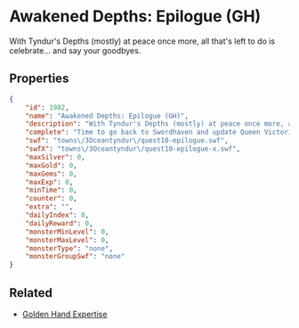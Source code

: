 # Awakened Depths: Epilogue (GH)

With Tyndur's Depths (mostly) at peace once more, all that's left to do is celebrate... and say your goodbyes.

## Properties

```json
{
    "id": 1982,
    "name": "Awakened Depths: Epilogue (GH)",
    "description": "With Tyndur's Depths (mostly) at peace once more, all that's left to do is celebrate... and say your goodbyes.",
    "complete": "Time to go back to Swordhaven and update Queen Victoria on everything that's happened!",
    "swf": "towns\/3Oceantyndur\/quest10-epilogue.swf",
    "swfX": "towns\/3Oceantyndur\/quest10-epilogue-x.swf",
    "maxSilver": 0,
    "maxGold": 0,
    "maxGems": 0,
    "maxExp": 0,
    "minTime": 0,
    "counter": 0,
    "extra": "",
    "dailyIndex": 0,
    "dailyReward": 0,
    "monsterMinLevel": 0,
    "monsterMaxLevel": 0,
    "monsterType": "none",
    "monsterGroupSwf": "none"
}
```

## Related

- [Golden Hand Expertise](../items/21119-golden-hand-expertise.md)

